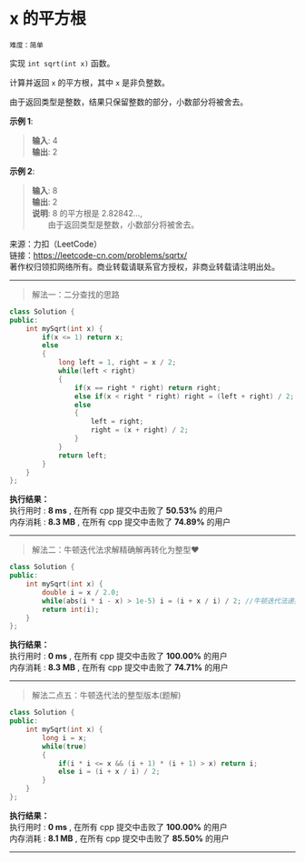 # x 的平方根 #  
`难度：简单` 

实现 `int sqrt(int x)` 函数。  

计算并返回 `x` 的平方根，其中 `x` 是非负整数。  

由于返回类型是整数，结果只保留整数的部分，小数部分将被舍去。  

**示例 1**:   
>**输入**: 4  
>**输出**: 2  

**示例 2**:   
>**输入**: 8  
>**输出**: 2  
>**说明**: 8 的平方根是 2.82842...,   
>&emsp;&emsp;由于返回类型是整数，小数部分将被舍去。

来源：力扣（LeetCode）  
链接：https://leetcode-cn.com/problems/sqrtx/  
著作权归领扣网络所有。商业转载请联系官方授权，非商业转载请注明出处。  

---  
>解法一：二分查找的思路  

```C++
class Solution {
public:
    int mySqrt(int x) {
        if(x <= 1) return x;
        else
        {
            long left = 1, right = x / 2;
            while(left < right)
            {
                if(x == right * right) return right;
                else if(x < right * right) right = (left + right) / 2;
                else
                {
                    left = right;
                    right = (x + right) / 2;
                }
            }
            return left;
        }
    }
};
```  

**执行结果：**  
执行用时 : **8 ms** , 在所有 cpp 提交中击败了 **50.53%** 的用户  
内存消耗 : **8.3 MB** , 在所有 cpp 提交中击败了 **74.89%** 的用户  

---  
>解法二：牛顿迭代法求解精确解再转化为整型❤  

```C++
class Solution {
public:
    int mySqrt(int x) {
        double i = x / 2.0;
        while(abs(i * i - x) > 1e-5) i = (i + x / i) / 2; //牛顿迭代法递推公式
        return int(i);
    }
};
```  

**执行结果：**  
执行用时 : **0 ms** , 在所有 cpp 提交中击败了 **100.00%** 的用户  
内存消耗 : **8.3 MB** , 在所有 cpp 提交中击败了 **74.71%** 的用户  

---  
>解法二点五：牛顿迭代法的整型版本(题解)  

```C++
class Solution {
public:
    int mySqrt(int x) {
        long i = x;
        while(true)
        {
            if(i * i <= x && (i + 1) * (i + 1) > x) return i;
            else i = (i + x / i) / 2;
        }
    }
};
```  

**执行结果：**  
执行用时 : **0 ms** , 在所有 cpp 提交中击败了 **100.00%** 的用户  
内存消耗 : **8.1 MB** , 在所有 cpp 提交中击败了 **85.50%** 的用户  

---  